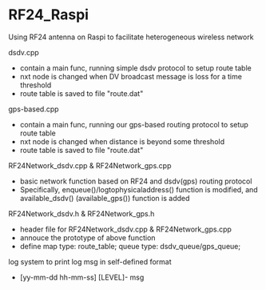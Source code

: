 # RF24_Raspi
Using RF24 antenna on Raspi to facilitate heterogeneous wireless network

dsdv.cpp
- contain a main func, running simple dsdv protocol to setup route table
- nxt node is changed when DV broadcast message is loss for a time threshold
- route table is saved to file "route.dat"

gps-based.cpp
- contain a main func, running our gps-based routing protocol to setup route table
- nxt node is changed when distance is beyond some threshold
- route table is saved to file "route.dat"

RF24Network_dsdv.cpp & RF24Network_gps.cpp
- basic network function based on RF24 and dsdv(gps) routing protocol
- Specifically, enqueue()/logtophysicaladdress() function is modified, and available_dsdv() (available_gps()) function is added

RF24Network_dsdv.h & RF24Network_gps.h
- header file for RF24Network_dsdv.cpp & RF24Network_gps.cpp
- annouce the prototype of above function
- define map type: route_table; queue type: dsdv_queue/gps_queue;

log system to print log msg in self-defined format
- [yy-mm-dd hh-mm-ss] [LEVEL]- msg
